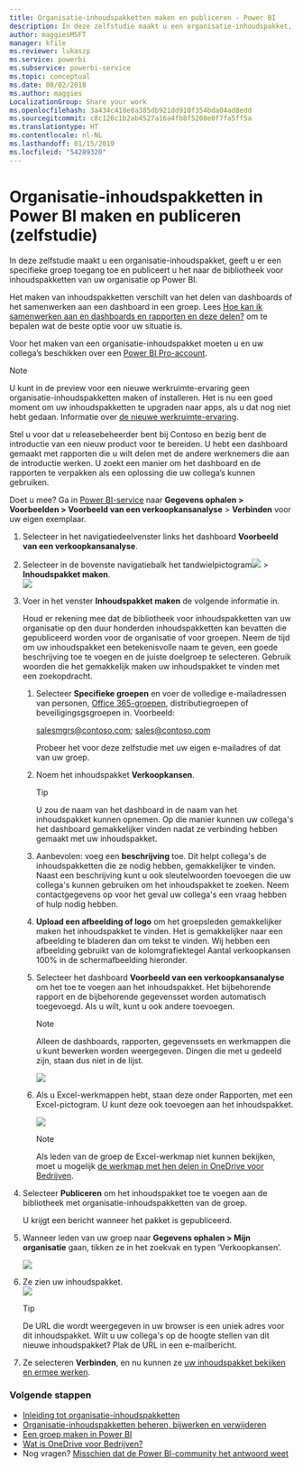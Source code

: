 ```yaml
---
title: Organisatie-inhoudspakketten maken en publiceren - Power BI
description: In deze zelfstudie maakt u een organisatie-inhoudspakket, beperkt u de toegang tot een specifieke groep en publiceert u het naar de bibliotheek voor inhoudspakketten van uw organisatie op Power BI.
author: maggiesMSFT
manager: kfile
ms.reviewer: lukaszp
ms.service: powerbi
ms.subservice: powerbi-service
ms.topic: conceptual
ms.date: 08/02/2018
ms.author: maggies
LocalizationGroup: Share your work
ms.openlocfilehash: 3a434c418e8a385db921dd910f354bda04ad8edd
ms.sourcegitcommit: c8c126c1b2ab4527a16a4fb8f5208e0f7fa5ff5a
ms.translationtype: HT
ms.contentlocale: nl-NL
ms.lasthandoff: 01/15/2019
ms.locfileid: "54289320"
---
```

# <a name="create-and-publish-a-power-bi-organizational-content-pack-tutorial"></a>Organisatie-inhoudspakketten in Power BI maken en publiceren (zelfstudie)

In deze zelfstudie maakt u een organisatie-inhoudspakket, geeft u er een specifieke groep toegang toe en publiceert u het naar de bibliotheek voor inhoudspakketten van uw organisatie op Power BI.

Het maken van inhoudspakketten verschilt van het delen van dashboards of het samenwerken aan een dashboard in een groep. Lees [Hoe kan ik samenwerken aan en dashboards en rapporten en deze delen?](service-how-to-collaborate-distribute-dashboards-reports.md) om te bepalen wat de beste optie voor uw situatie is.

Voor het maken van een organisatie-inhoudspakket moeten u en uw collega’s beschikken over een [Power BI Pro-account](https://powerbi.microsoft.com/pricing). 

> [!NOTE]
> U kunt in de preview voor een nieuwe werkruimte-ervaring geen organisatie-inhoudspakketten maken of installeren. Het is nu een goed moment om uw inhoudspakketten te upgraden naar apps, als u dat nog niet hebt gedaan. Informatie over [de nieuwe werkruimte-ervaring](service-create-the-new-workspaces.md).
> 

Stel u voor dat u releasebeheerder bent bij Contoso en bezig bent de introductie van een nieuw product voor te bereiden.  U hebt een dashboard gemaakt met rapporten die u wilt delen met de andere werknemers die aan de introductie werken. U zoekt een manier om het dashboard en de rapporten te verpakken als een oplossing die uw collega’s kunnen gebruiken. 

Doet u mee? Ga in [Power BI-service](https://powerbi.com) naar **Gegevens ophalen > Voorbeelden > Voorbeeld van een verkoopkansanalyse** > **Verbinden** voor uw eigen exemplaar. 

1. Selecteer in het navigatiedeelvenster links het dashboard **Voorbeeld van een verkoopkansanalyse**.
2. Selecteer in de bovenste navigatiebalk het tandwielpictogram![](media/service-organizational-content-pack-create-and-publish/cog.png) > **Inhoudspakket maken**.    
   ![](media/service-organizational-content-pack-create-and-publish/pbi_create_contpk.png)
3. Voer in het venster **Inhoudspakket maken** de volgende informatie in.  
   
   Houd er rekening mee dat de bibliotheek voor inhoudspakketten van uw organisatie op den duur honderden inhoudspakketten kan bevatten die gepubliceerd worden voor de organisatie of voor groepen. Neem de tijd om uw inhoudspakket een betekenisvolle naam te geven, een goede beschrijving toe te voegen en de juiste doelgroep te selecteren.  Gebruik woorden die het gemakkelijk maken uw inhoudspakket te vinden met een zoekopdracht.
   
   1. Selecteer **Specifieke groepen** en voer de volledige e-mailadressen van personen, [Office 365-groepen](https://support.office.com/article/Create-a-group-in-Office-365-7124dc4c-1de9-40d4-b096-e8add19209e9), distributiegroepen of beveiligingsgsgroepen in. Voorbeeld:
      
        salesmgrs@contoso.com; sales@contoso.com
      
      Probeer het voor deze zelfstudie met uw eigen e-mailadres of dat van uw groep.
   
   2. Noem het inhoudspakket **Verkoopkansen**.
   
      > [!TIP]
      > U zou de naam van het dashboard in de naam van het inhoudspakket kunnen opnemen. Op die manier kunnen uw collega's het dashboard gemakkelijker vinden nadat ze verbinding hebben gemaakt met uw inhoudspakket.
      > 
      > 
   
   3. Aanbevolen: voeg een **beschrijving** toe. Dit helpt collega's de inhoudspakketten die ze nodig hebben, gemakkelijker te vinden. Naast een beschrijving kunt u ook sleutelwoorden toevoegen die uw collega's kunnen gebruiken om het inhoudspakket te zoeken. Neem contactgegevens op voor het geval uw collega's een vraag hebben of hulp nodig hebben.
   
   4. **Upload een afbeelding of logo** om het groepsleden gemakkelijker maken het inhoudspakket te vinden. Het is gemakkelijker naar een afbeelding te bladeren dan om tekst te vinden. Wij hebben een afbeelding gebruikt van de kolomgrafiektegel Aantal verkoopkansen 100% in de schermafbeelding hieronder.
   
   5. Selecteer het dashboard **Voorbeeld van een verkoopkansanalyse** om het toe te voegen aan het inhoudspakket.  Het bijbehorende rapport en de bijbehorende gegevensset worden automatisch toegevoegd. Als u wilt, kunt u ook andere toevoegen.
   
      > [!NOTE]
      >  Alleen de dashboards, rapporten, gegevenssets en werkmappen die u kunt bewerken worden weergegeven. Dingen die met u gedeeld zijn, staan dus niet in de lijst.
      > 
      > 
   
      ![](media/service-organizational-content-pack-create-and-publish/cpwindow.png) 
   
   6. Als u Excel-werkmappen hebt, staan deze onder Rapporten, met een Excel-pictogram. U kunt deze ook toevoegen aan het inhoudspakket.
   
      ![](media/service-organizational-content-pack-create-and-publish/pbi_orgcontpkexcel.png)
   
      > [!NOTE]
      > Als leden van de groep de Excel-werkmap niet kunnen bekijken, moet u mogelijk [de werkmap met hen delen in OneDrive voor Bedrijven](https://support.office.com/article/Share-documents-or-folders-in-Office-365-1fe37332-0f9a-4719-970e-d2578da4941c).
      > 
      > 
4. Selecteer **Publiceren** om het inhoudspakket toe te voegen aan de bibliotheek met organisatie-inhoudspakketten van de groep.  
   
   U krijgt een bericht wanneer het pakket is gepubliceerd. 
5. Wanneer leden van uw groep naar **Gegevens ophalen > Mijn organisatie** gaan, tikken ze in het zoekvak en typen ‘Verkoopkansen’.
   
   ![](media/service-organizational-content-pack-create-and-publish/cp_searchbox.png) 
6. Ze zien uw inhoudspakket.  
   ![](media/service-organizational-content-pack-create-and-publish/powerbi-find-content-pack-organization.png) 
   
   > [!TIP]
   > De URL die wordt weergegeven in uw browser is een uniek adres voor dit inhoudspakket.  Wilt u uw collega's op de hoogte stellen van dit nieuwe inhoudspakket?  Plak de URL in een e-mailbericht.
   > 
   > 
7. Ze selecteren **Verbinden**, en nu kunnen ze [uw inhoudspakket bekijken en ermee werken](service-organizational-content-pack-copy-refresh-access.md). 

### <a name="next-steps"></a>Volgende stappen
* [Inleiding tot organisatie-inhoudspakketten](service-organizational-content-pack-introduction.md)  
* [Organisatie-inhoudspakketten beheren, bijwerken en verwijderen](service-organizational-content-pack-manage-update-delete.md)  
* [Een groep maken in Power BI](service-create-distribute-apps.md)  
* [Wat is OneDrive voor Bedrijven?](https://support.office.com/article/What-is-OneDrive-for-Business-187f90af-056f-47c0-9656-cc0ddca7fdc2)
* Nog vragen? [Misschien dat de Power BI-community het antwoord weet](http://community.powerbi.com/)

